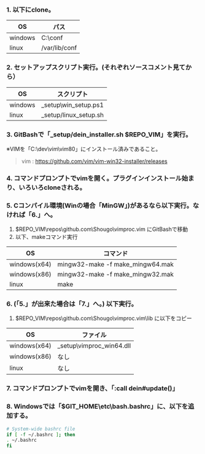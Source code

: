 ###  1. 以下にclone。

| OS | パス |
|-----|-----|
| windows | C:\conf |
| linux   | /var/lib/conf |

###  2. セットアップスクリプト実行。(それぞれソースコメント見てから）

| OS | スクリプト |
|---------|----------------------|
| windows | _setup\win_setup.ps1 |
| linux   | _setup/linux_setup.sh |

###  3. GitBashで「_setup/dein_installer.sh $REPO_VIM」を実行。
※VIMを「C:\dev\vim\vim80」にインストール済みであること。

> vim : https://github.com/vim/vim-win32-installer/releases

###  4. コマンドプロンプトでvimを開く。プラグインインストール始まり、いろいろcloneされる。
###  5. Cコンパイル環境(Winの場合「MinGW」)があるなら以下実行。なければ「6.」へ。
1. $REPO_VIM\repos\github.com\Shougo\vimproc.vim にGitBashで移動
1. 以下、makeコマンド実行  

| OS | コマンド |
|---------|----------------------|
| windows(x64) | mingw32-make -f make_mingw64.mak |
| windows(x86) | mingw32-make -f make_mingw32.mak |
| linux   | make |

###  6. (「5.」が出来た場合は「7.」へ。) 以下実行。
1. $REPO_VIM\repos\github.com\Shougo\vimproc.vim\lib に以下をコピー  

| OS | ファイル |
|---------|----------------------|
| windows(x64) | _setup\vimproc_win64.dll |
| windows(x86) | なし |
| linux   | なし |

###  7. コマンドプロンプトでvimを開き、「:call dein#update()」
###  8. Windowsでは「$GIT_HOME\etc\bash.bashrc」に、以下を追加する。
```bash
# System-wide bashrc file
if [ -f ~/.bashrc ]; then
. ~/.bashrc
fi
```

